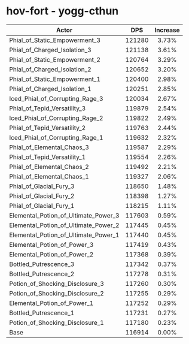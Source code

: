 # hov-fort - yogg-cthun
| Actor | DPS | Increase |
|---|:---:|:---:|
|Phial_of_Static_Empowerment_3|121280|3.73%|
|Phial_of_Charged_Isolation_3|121138|3.61%|
|Phial_of_Static_Empowerment_2|120764|3.29%|
|Phial_of_Charged_Isolation_2|120652|3.20%|
|Phial_of_Static_Empowerment_1|120400|2.98%|
|Phial_of_Charged_Isolation_1|120251|2.85%|
|Iced_Phial_of_Corrupting_Rage_3|120034|2.67%|
|Phial_of_Tepid_Versatility_3|119879|2.54%|
|Iced_Phial_of_Corrupting_Rage_2|119822|2.49%|
|Phial_of_Tepid_Versatility_2|119763|2.44%|
|Iced_Phial_of_Corrupting_Rage_1|119632|2.32%|
|Phial_of_Elemental_Chaos_3|119587|2.29%|
|Phial_of_Tepid_Versatility_1|119554|2.26%|
|Phial_of_Elemental_Chaos_2|119492|2.21%|
|Phial_of_Elemental_Chaos_1|119327|2.06%|
|Phial_of_Glacial_Fury_3|118650|1.48%|
|Phial_of_Glacial_Fury_2|118398|1.27%|
|Phial_of_Glacial_Fury_1|118215|1.11%|
|Elemental_Potion_of_Ultimate_Power_3|117603|0.59%|
|Elemental_Potion_of_Ultimate_Power_2|117445|0.45%|
|Elemental_Potion_of_Ultimate_Power_1|117440|0.45%|
|Elemental_Potion_of_Power_3|117419|0.43%|
|Elemental_Potion_of_Power_2|117368|0.39%|
|Bottled_Putrescence_3|117342|0.37%|
|Bottled_Putrescence_2|117278|0.31%|
|Potion_of_Shocking_Disclosure_3|117260|0.30%|
|Potion_of_Shocking_Disclosure_2|117255|0.29%|
|Elemental_Potion_of_Power_1|117252|0.29%|
|Bottled_Putrescence_1|117231|0.27%|
|Potion_of_Shocking_Disclosure_1|117180|0.23%|
|Base|116914|0.00%|
